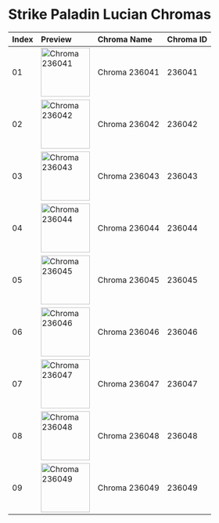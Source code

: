 # Strike Paladin Lucian Chromas

| Index | Preview | Chroma Name | Chroma ID |
|:---|:---|:---|:---|
| 01 | <img src='https://raw.communitydragon.org/latest/plugins/rcp-be-lol-game-data/global/default/v1/champion-chroma-images/236/236041.png' alt='Chroma 236041' width='100'> | Chroma 236041 | 236041 |
| 02 | <img src='https://raw.communitydragon.org/latest/plugins/rcp-be-lol-game-data/global/default/v1/champion-chroma-images/236/236042.png' alt='Chroma 236042' width='100'> | Chroma 236042 | 236042 |
| 03 | <img src='https://raw.communitydragon.org/latest/plugins/rcp-be-lol-game-data/global/default/v1/champion-chroma-images/236/236043.png' alt='Chroma 236043' width='100'> | Chroma 236043 | 236043 |
| 04 | <img src='https://raw.communitydragon.org/latest/plugins/rcp-be-lol-game-data/global/default/v1/champion-chroma-images/236/236044.png' alt='Chroma 236044' width='100'> | Chroma 236044 | 236044 |
| 05 | <img src='https://raw.communitydragon.org/latest/plugins/rcp-be-lol-game-data/global/default/v1/champion-chroma-images/236/236045.png' alt='Chroma 236045' width='100'> | Chroma 236045 | 236045 |
| 06 | <img src='https://raw.communitydragon.org/latest/plugins/rcp-be-lol-game-data/global/default/v1/champion-chroma-images/236/236046.png' alt='Chroma 236046' width='100'> | Chroma 236046 | 236046 |
| 07 | <img src='https://raw.communitydragon.org/latest/plugins/rcp-be-lol-game-data/global/default/v1/champion-chroma-images/236/236047.png' alt='Chroma 236047' width='100'> | Chroma 236047 | 236047 |
| 08 | <img src='https://raw.communitydragon.org/latest/plugins/rcp-be-lol-game-data/global/default/v1/champion-chroma-images/236/236048.png' alt='Chroma 236048' width='100'> | Chroma 236048 | 236048 |
| 09 | <img src='https://raw.communitydragon.org/latest/plugins/rcp-be-lol-game-data/global/default/v1/champion-chroma-images/236/236049.png' alt='Chroma 236049' width='100'> | Chroma 236049 | 236049 |
